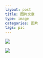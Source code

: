 ```yaml
---
layout: post
title: 图片文章
type: image
categories: 图片
tags: pic
---
```

![](http://shane-pic.qiniudn.com/210e8a510fb30f241f63c40cc895d143ac4b034e.jpg)

![](http://shane-pic.qiniudn.com/6e1c173b5bb5c9eac35925c3d439b6003bf3b3eb.jpg)